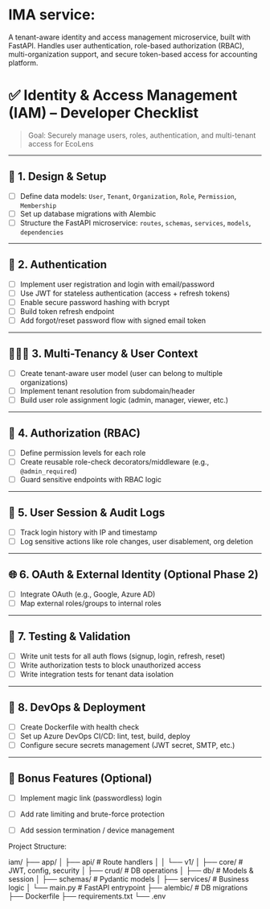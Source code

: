 
# IMA service:

A tenant-aware identity and access management microservice, built with FastAPI. Handles user authentication, role-based authorization (RBAC), multi-organization support, and secure token-based access for accounting platform.


# ✅ Identity & Access Management (IAM) – Developer Checklist
> Goal: Securely manage users, roles, authentication, and multi-tenant access for EcoLens

---

## 🔐 1. Design & Setup
- [ ] Define data models: `User`, `Tenant`, `Organization`, `Role`, `Permission`, `Membership`
- [ ] Set up database migrations with Alembic
- [ ] Structure the FastAPI microservice: `routes`, `schemas`, `services`, `models`, `dependencies`

---

## 🔑 2. Authentication
- [ ] Implement user registration and login with email/password
- [ ] Use JWT for stateless authentication (access + refresh tokens)
- [ ] Enable secure password hashing with bcrypt
- [ ] Build token refresh endpoint
- [ ] Add forgot/reset password flow with signed email token

---

## 🧑‍🤝‍🧑 3. Multi-Tenancy & User Context
- [ ] Create tenant-aware user model (user can belong to multiple organizations)
- [ ] Implement tenant resolution from subdomain/header
- [ ] Build user role assignment logic (admin, manager, viewer, etc.)

---

## 🔐 4. Authorization (RBAC)
- [ ] Define permission levels for each role
- [ ] Create reusable role-check decorators/middleware (e.g., `@admin_required`)
- [ ] Guard sensitive endpoints with RBAC logic

---

## 🔎 5. User Session & Audit Logs
- [ ] Track login history with IP and timestamp
- [ ] Log sensitive actions like role changes, user disablement, org deletion

---

## 🌐 6. OAuth & External Identity (Optional Phase 2)
- [ ] Integrate OAuth (e.g., Google, Azure AD)
- [ ] Map external roles/groups to internal roles

---

## 🧪 7. Testing & Validation
- [ ] Write unit tests for all auth flows (signup, login, refresh, reset)
- [ ] Write authorization tests to block unauthorized access
- [ ] Write integration tests for tenant data isolation

---

## 🚀 8. DevOps & Deployment
- [ ] Create Dockerfile with health check
- [ ] Set up Azure DevOps CI/CD: lint, test, build, deploy
- [ ] Configure secure secrets management (JWT secret, SMTP, etc.)

---

## 🎯 Bonus Features (Optional)
- [ ] Implement magic link (passwordless) login
- [ ] Add rate limiting and brute-force protection
- [ ] Add session termination / device management


Project Structure:

iam/
├── app/
│   ├── api/                # Route handlers
│   │   └── v1/
│   ├── core/               # JWT, config, security
│   ├── crud/               # DB operations
│   ├── db/                 # Models & session
│   ├── schemas/            # Pydantic models
│   ├── services/           # Business logic
│   └── main.py             # FastAPI entrypoint
├── alembic/                # DB migrations
├── Dockerfile
├── requirements.txt
└── .env
